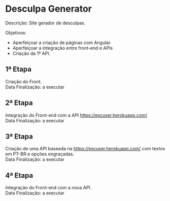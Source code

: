 # Desculpa Generator

Descrição:
Site gerador de desculpas.

Objetivos:
- Aperfeiçoar a criação de páginas com Angular.
- Aperfeiçoar a integração entre front-end e APIs
- Criação da 1ª API.


## 1ª Etapa
Criação do Front.  
Data Finalização: a executar 

## 2ª Etapa
Integração do Front-end com a API https://excuser.herokuapp.com/  
Data Finalização: a executar

## 3ª Etapa
Criação de uma API baseada na https://excuser.herokuapp.com/ com textos em PT-BR e opções engraçadas.  
Data Finalização: a executar

## 4ª Etapa
Integração do Front-end com a nova API.  
Data Finalização: a executar

